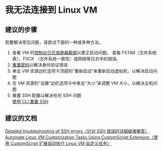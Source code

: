 <properties 
    pageTitle="I can't connect to my Linux VM"
    description="我无法连接到 Linux VM "
    service="microsoft.classiccompute"
    resource="virtualmachines"
    authors="kasparks"
    displayOrder="2"
    selfHelpType="resource"
    supportTopicIds="32411835"
    resourceTags="linux, redhat"
    productPesIds="14749"
    cloudEnvironments="public"
 />


# 我无法连接到 Linux VM

## **建议的步骤**
若要解决常见问题，请尝试下面的一种或多种方法。

1. 查看 VM 的[控制台日志或屏幕截图](data-blade:Microsoft_Azure_Classic_Compute.VirtualMachineSerialConsoleLogBlade)以更正启动问题。 查看 FSTAB（文件系统表）、FSCK （文件系统一致性）或网络等日志中的错误。
2. [重置密码](data-blade:Microsoft_Azure_Classic_Compute.PasswordResetBlade)以解决身份验证错误
3. 单击 VM 资源边栏选项卡顶部的“重新启动”来重新启动虚拟机，以解决启动问题
4. 在 VM 资源的“设置”边栏选项卡中单击“大小”来调整 VM 大小，以解决主机问题
5. 重置 SSH 配置以解决任何 SSH 问题 <br>
[使用 CLI 重置 SSH](https://azure.microsoft.com/documentation/articles/virtual-machines-linux-use-vmaccess-reset-password-or-ssh/#sshconfigresetcli)

## **建议的文档**
[Detailed troubleshooting of SSH errors（针对 SSH 错误的详细疑难解答）](https://azure.microsoft.com/documentation/articles/virtual-machines-troubleshoot-ssh-connections/#detailed-troubleshooting-of-ssh-errors) <br>
[Automate Linux VM Customization Tasks Using CustomScript Extension（使用 CustomScript 扩展自动执行 Linux VM 自定义任务）](https://azure.microsoft.com/blog/automate-linux-vm-customization-tasks-using-customscript-extension/)



<!--HONumber=Sep16_HO3-->


